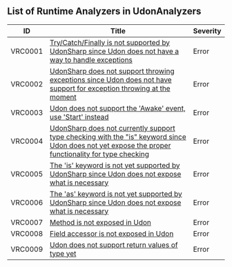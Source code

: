 ## List of Runtime Analyzers in UdonAnalyzers

| ID      | Title                                                                                                                                                                | Severity | 
| ------- | -------------------------------------------------------------------------------------------------------------------------------------------------------------------- | -------- | 
| VRC0001 | [Try/Catch/Finally is not supported by UdonSharp since Udon does not have a way to handle exceptions](./VRC0001.md)                                                  | Error    | 
| VRC0002 | [UdonSharp does not support throwing exceptions since Udon does not have support for exception throwing at the moment](./VRC0002.md)                                 | Error    | 
| VRC0003 | [Udon does not support the 'Awake' event, use 'Start' instead](./VRC0003.md)                                                                                         | Error    | 
| VRC0004 | [UdonSharp does not currently support type checking with the \"is\" keyword since Udon does not yet expose the proper functionality for type checking](./VRC0004.md) | Error    | 
| VRC0005 | [The 'is' keyword is not yet supported by UdonSharp since Udon does not expose what is necessary](./VRC0005.md)                                                      | Error    | 
| VRC0006 | [The 'as' keyword is not yet supported by UdonSharp since Udon does not expose what is necessary](./VRC0006.md)                                                      | Error    | 
| VRC0007 | [Method is not exposed in Udon](./VRC0007.md)                                                                                                                        | Error    | 
| VRC0008 | [Field accessor is not exposed in Udon](./VRC0008.md)                                                                                                                | Error    | 
| VRC0009 | [Udon does not support return values of type yet](./VRC0009.md)                                                                                                      | Error    | 


